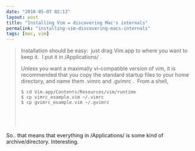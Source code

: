 ```yaml
---
date: "2010-05-07 02:13"
layout: post
title: "Installing Vim = discovering Mac's internals"
permalink: "installing-vim-discovering-macs-internals"
tags: [mac, vim]
---
```


<blockquote>Installation should be easy:  just drag Vim.app to where you want to keep it.  I put it in /Applications/ .

Unless you want a maximally vi-compatible version of vim, it is recommended that you copy the standard startup files to your home directory, and name them .vimrc and .gvimrc .  From a shell,
<code> </code>
<pre><code>$ cd Vim.app/Contents/Resources/vim/runtime
$ cp vimrc_example.vim ~/.vimrc
$ cp gvimrc_example.vim ~/.gvimrc
</code></pre>
<code> </code>

&nbsp;</blockquote>
So.. that means that everything in /Applications/ is some kind of archive/directory. Interesting.
